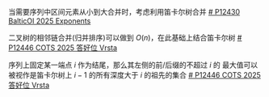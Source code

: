 
当需要序列中区间元素从小到大合并时，考虑利用笛卡尔树合并 [# P12430 BalticOI 2025 Exponents](https://www.luogu.com.cn/problem/P12430)

 二叉树的相邻链合并(归并排序)可以做到 $O(n)$，在此基础上结合笛卡尔树 [# P12446 COTS 2025 答好位  Vrsta](https://www.luogu.com.cn/problem/P12446)

序列上固定某一端点 $i$ 作为结尾，那么其左侧的前/后缀的不超过 $i$ 的 最大值可以被视作是笛卡尔树上 $i-1$ 的所有深度大于 $i$ 的祖先的集合 [# P12446 COTS 2025 答好位  Vrsta](https://www.luogu.com.cn/problem/P12446)

